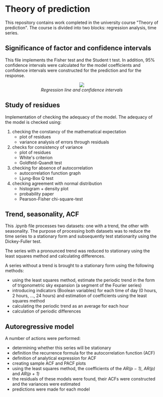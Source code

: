 # Theory of prediction

This repository contains work completed in the university course "Theory of prediction". The course is divided into two blocks: regression analysis, time series.

## Significance of factor and confidence intervals

This file implements the Fisher test and the Student t test. In addition, 95% confidence intervals were calculated for the model coefficients and confidence intervals were constructed for the prediction and for the response.

<div align="center">
  <img src="https://github.com/user-attachments/assets/d1ad502b-8c56-4f02-b678-496244918dc5">
</div>

<div align="center">
  <i>Regression line and confidence intervals</i> 
</div>
 


## Study of residues

Implementation of checking the adequacy of the model. The adequacy of the model is checked using:

1. checking the constancy of the mathematical expectation
   * plot of residues
   * variance analysis of errors through residuals
2. checks for consistency of variance
   * plot of residues
   * White's criterion
   * Goldfeld-Quandt test
3. checking for absence of autocorrelation
   * autocorrelation function graph
   * Ljung-Box Q test
4. checking agreement with normal distribution
   * histogram + density plot
   * probability paper
   * Pearson-Fisher chi-square-test
  
## Trend, seasonality, ACF

This .ipynb file processes two datasets: one with a trend, the other with seasonality. The purpose of processing both datasets was to reduce the time series to a stationary form and subsequently test stationarity using the Dickey-Fuller test.


The series with a pronounced trend was reduced to stationary using the least squares method and calculating differences.

A series without a trend is brought to a stationary form using the following methods:

* using the least squares method, estimate the periodic trend in the form of trigonometric sky expansion (a segment of the Fourier series)
* introducing indicators (Boolean variables) for each time of day (0 hours, 2 hours, ..., 24 hours) and estimation of coefficients using the least squares method
* calculating the periodic trend as an average for each hour
* calculation of periodic differences

## Autoregressive model

A number of actions were performed:

* determining whether this series will be stationary
* definition the recurrence formula for the autocorrelation function (ACF)
* definition of analytical expression for ACF
* creating sample ACF and PACF plots
* using the least squares method, the coefficients of the <i>AR(p − 1)</i>, <i>AR(p)</i> and <i>AR(p + 1)</i>
* the residuals of these models were found, their ACFs were constructed and the variances were estimated
* predictions were made for each model
